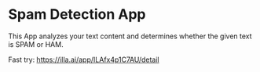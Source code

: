 # Spam Detection App

This App analyzes your text content and determines whether the given text is SPAM or HAM.

Fast try: https://illa.ai/app/ILAfx4p1C7AU/detail
